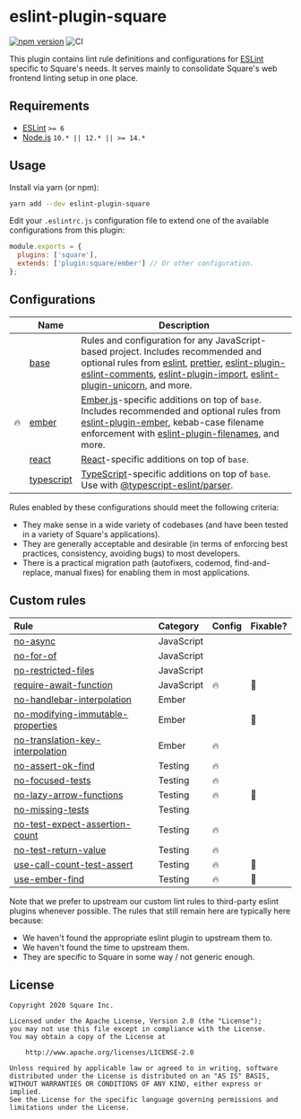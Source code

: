 # eslint-plugin-square

[![npm version](https://badge.fury.io/js/eslint-plugin-square.svg)](https://badge.fury.io/js/eslint-plugin-square)
![CI](https://github.com/square/eslint-plugin-square/workflows/CI/badge.svg)

This plugin contains lint rule definitions and configurations for [ESLint](http://eslint.org) specific to Square's needs. It serves mainly to consolidate Square's web frontend linting setup in one place.

## Requirements

* [ESLint](https://eslint.org/) `>= 6`
* [Node.js](https://nodejs.org/) `10.* || 12.* || >= 14.*`

## Usage

Install via yarn (or npm):

```sh
yarn add --dev eslint-plugin-square
```

Edit your `.eslintrc.js` configuration file to extend one of the available configurations from this plugin:

```js
module.exports = {
  plugins: ['square'],
  extends: ['plugin:square/ember'] // Or other configuration.
};
```

## Configurations

|     | Name | Description |
| --- | --- | --- |
| | [base] | Rules and configuration for any JavaScript-based project. Includes recommended and optional rules from [eslint], [prettier], [eslint-plugin-eslint-comments], [eslint-plugin-import], [eslint-plugin-unicorn], and more. |
| :fire: | [ember] | [Ember.js]-specific additions on top of `base`. Includes recommended and optional rules from [eslint-plugin-ember], kebab-case filename enforcement with [eslint-plugin-filenames], and more. |
| | [react] | [React](https://reactjs.org)-specific additions on top of `base`. |
| | [typescript] | [TypeScript](https://www.typescriptlang.org/)-specific additions on top of `base`. Use with [@typescript-eslint/parser]. |

Rules enabled by these configurations should meet the following criteria:

* They make sense in a wide variety of codebases (and have been tested in a variety of Square's applications).
* They are generally acceptable and desirable (in terms of enforcing best practices, consistency, avoiding bugs) to most developers.
* There is a practical migration path (autofixers, codemod, find-and-replace, manual fixes) for enabling them in most applications.

## Custom rules

| Rule | Category | Config | Fixable? |
| :--- | :------- | :----- | :------- |
| [no-async](docs/rules/no-async.md) | JavaScript | | |
| [no-for-of](docs/rules/no-for-of.md) | JavaScript | | |
| [no-restricted-files](docs/rules/no-restricted-files.md) | JavaScript | | |
| [require-await-function](docs/rules/require-await-function.md) | JavaScript | :fire: | :wrench: |
| [no-handlebar-interpolation](docs/rules/no-handlebar-interpolation.md) | Ember | | |
| [no-modifying-immutable-properties](docs/rules/no-modifying-immutable-properties.md) | Ember | | :wrench: |
| [no-translation-key-interpolation](docs/rules/no-translation-key-interpolation.md) | Ember | :fire: | |
| [no-assert-ok-find](docs/rules/no-assert-ok-find.md) | Testing | :fire: | |
| [no-focused-tests](docs/rules/no-focused-tests.md) | Testing | :fire: | |
| [no-lazy-arrow-functions](docs/rules/no-lazy-arrow-functions.md) | Testing | :fire: | :wrench: |
| [no-missing-tests](docs/rules/no-missing-tests.md) | Testing | | |
| [no-test-expect-assertion-count](docs/rules/no-test-expect-assertion-count.md) | Testing | :fire: | |
| [no-test-return-value](docs/rules/no-test-return-value.md) | Testing | :fire: | |
| [use-call-count-test-assert](docs/rules/use-call-count-test-assert.md) | Testing | :fire: | :wrench: |
| [use-ember-find](docs/rules/use-ember-find.md) | Testing | :fire: | :wrench: |

Note that we prefer to upstream our custom lint rules to third-party eslint plugins whenever possible. The rules that still remain here are typically here because:

* We haven't found the appropriate eslint plugin to upstream them to.
* We haven't found the time to upstream them.
* They are specific to Square in some way / not generic enough.

[base]: lib/config/base.js
[ember]: lib/config/ember.js
[Ember.js]: https://www.emberjs.com/
[eslint]: https://eslint.org/
[eslint-plugin-ember]: https://github.com/ember-cli/eslint-plugin-ember
[eslint-plugin-eslint-comments]: https://github.com/mysticatea/eslint-plugin-eslint-comments
[eslint-plugin-filenames]: https://github.com/selaux/eslint-plugin-filenames
[eslint-plugin-import]: https://github.com/benmosher/eslint-plugin-import
[eslint-plugin-unicorn]: https://github.com/sindresorhus/eslint-plugin-unicorn
[prettier]: https://prettier.io/
[react]: lib/config/react.js
[typescript]: lib/config/typescript.js
[@typescript-eslint/parser]: https://www.npmjs.com/package/@typescript-eslint/parser

## License

```plaintext
Copyright 2020 Square Inc.

Licensed under the Apache License, Version 2.0 (the "License");
you may not use this file except in compliance with the License.
You may obtain a copy of the License at

    http://www.apache.org/licenses/LICENSE-2.0

Unless required by applicable law or agreed to in writing, software
distributed under the License is distributed on an "AS IS" BASIS,
WITHOUT WARRANTIES OR CONDITIONS OF ANY KIND, either express or implied.
See the License for the specific language governing permissions and
limitations under the License.
```
